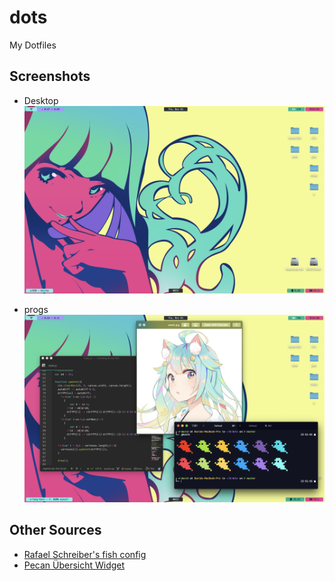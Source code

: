# dots

My Dotfiles

## Screenshots

  - Desktop
![Desktop](screens/desktop.png)

  - progs
![progs](screens/progs.png)

## Other Sources

  - [Rafael Schreiber's fish config](https://github.com/rafaelschreiber/dotfiles)
  - [Pecan Übersicht Widget](https://github.com/zzzeyez/Pecan)
